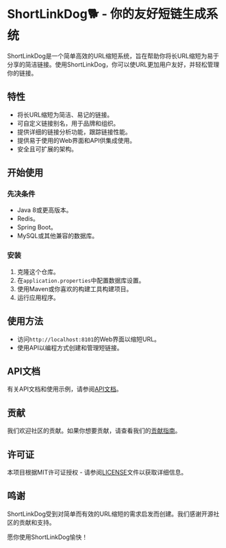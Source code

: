 # ShortLinkDog🐕 - 你的友好短链生成系统

ShortLinkDog是一个简单高效的URL缩短系统，旨在帮助你将长URL缩短为易于分享的简洁链接。使用ShortLinkDog，你可以使URL更加用户友好，并轻松管理你的链接。

## 特性

- 将长URL缩短为简洁、易记的链接。
- 可自定义链接别名，用于品牌和组织。
- 提供详细的链接分析功能，跟踪链接性能。
- 提供易于使用的Web界面和API供集成使用。
- 安全且可扩展的架构。

## 开始使用

### 先决条件

- Java 8或更高版本。
- Redis。
- Spring Boot。
- MySQL或其他兼容的数据库。

### 安装

1. 克隆这个仓库。
2. 在`application.properties`中配置数据库设置。
3. 使用Maven或你喜欢的构建工具构建项目。
4. 运行应用程序。

## 使用方法

- 访问`http://localhost:8101`的Web界面以缩短URL。
- 使用API以编程方式创建和管理短链接。

## API文档

有关API文档和使用示例，请参阅[API文档](api-docs.md)。

## 贡献

我们欢迎社区的贡献。如果你想要贡献，请查看我们的[贡献指南](CONTRIBUTING.md)。

## 许可证

本项目根据MIT许可证授权 - 请参阅[LICENSE](LICENSE)文件以获取详细信息。

## 鸣谢

ShortLinkDog受到对简单而有效的URL缩短的需求启发而创建。我们感谢开源社区的贡献和支持。

愿你使用ShortLinkDog愉快！
